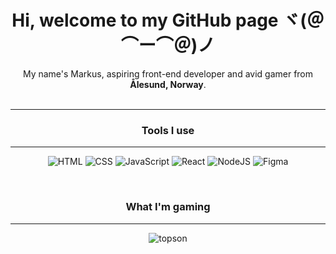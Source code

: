 <div align="center">
<h1> Hi, welcome to my GitHub page ヾ(＠⌒ー⌒＠)ノ</h1>
<p>My name's Markus, aspiring front-end developer and avid gamer from <b>Ålesund, Norway</b>.
<br><br>
<hr>

<h3>Tools I use</h3>
<hr>
<p>
  <img alt="HTML" src="https://img.shields.io/badge/HTML-E34F26?style=for-the-badge&logo=html5&logoColor=white" />
   <img alt="CSS" src="https://img.shields.io/badge/CSS-663399?style=for-the-badge&logo=css&logoColor=white" />
      <img alt="JavaScript" src="https://img.shields.io/badge/JavaScript-F7DF1E?style=for-the-badge&logo=javascript&logoColor=black" />
         <img alt="React" src="https://img.shields.io/badge/React-61DAFB?style=for-the-badge&logo=react&logoColor=black" />
           <img alt="NodeJS" src="https://img.shields.io/badge/Node.JS-5FA04E?style=for-the-badge&logo=nodedotjs&logoColor=white" />
            <img alt="Figma" src="https://img.shields.io/badge/Figma-F24E1E?style=for-the-badge&logo=figma&logoColor=white" />
</p>
<br>

<h3>What I'm gaming</h3>
<hr>

![topson](https://steam-stat.vercel.app/api?profileName=kreygasm)
</div>
